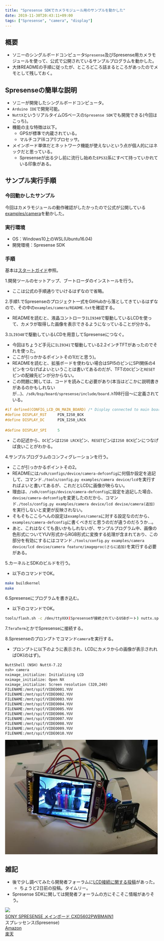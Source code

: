 ```yaml
---
title: "Spresense SDKでカメラモジュール用のサンプルを動かした"
date: 2019-11-30T20:43:11+09:00
tags: ["Spresense", "camera", "display"]
---
```


## 概要
- ソニーのシングルボードコンピュータ`Spresense`及びSpresense用カメラモジュールを使って、公式で公開されているサンプルプログラムを動かした。
- 大体READMEの手順に従ったが、ところどころ詰まるところがあったのでメモとして残しておく。

## Spresenseの簡単な説明
- ソニーが開発したシングルボードコンピュータ。
- `Arduino IDE`で開発可能。
- `NuttX`というリアルタイムOSベースの`Spresense SDK`でも開発できる(今回はこっち)。
- 機能の主な特徴は以下。
    - GPSが標準で内蔵されている。
    - マルチコア(6コア!)プロセッサ。
- メインボード単体だとネットワーク機能が使えないという点が個人的にはネックだと思っている。
    - Spresenseが出る少し前に流行し始めた`EPS32`系にすべて持っていかれている印象がある。

## サンプル実行手順
### 今回動かしたサンプル
今回はカメラモジュールの動作確認がしたかったので公式が公開している[examples/camera](https://github.com/sonydevworld/spresense/tree/master/examples/camera)を動かした。

### 実行環境
- OS：Windows10上のWSL(Ubuntu16.04)
- 開発環境：Spresense SDK

### 手順
基本は[スタートガイド](https://developer.sony.com/develop/spresense/docs/sdk_set_up_ja.html)参照。

1.開発ツールのセットアップ、ブートローダのインストールを行う。

- ここは公式の手順通りでいけるはずなので省略。
  
2.手順1.でSpresenseのプロジェクト一式をGitHubから落としてきているはずなので、その中の`examples/camera/README.txt`を確認する。

- READMEを読むと、液晶コントローラ`ILI9340`で駆動しているLCDを使って、カメラが取得した画像を表示できるようになっていることが分かる。

3.`ILI9340`で駆動しているLCDを用意してSpresenseにつなぐ。

- 今回はちょうど手元に`ILI9341`で駆動している2.2インチTFTがあったのでそれを使った。  
- ここが引っかかるポイントその1(だと思う)。
- READMEを読むと、拡張ボードを使わない場合はSPI5のピンにSPI関係の4ピンをつなげばよいということは書いてあるのだが、TFTの`DC`ピンと`RESET`ピンの配線先ピンが分からない。
- この問題に関しては、コードを読みこむ必要があり(本当はどこかに説明書きがあるのかもしれないが…)、`/sdk/bsp/board/spresense/include/board.h`198行目～に定義されている。
```cpp
#if defined(CONFIG_LCD_ON_MAIN_BOARD) /* Display connected to main board. */
#define DISPLAY_RST     PIN_I2S0_BCK
#define DISPLAY_DC      PIN_I2S0_LRCK

#define DISPLAY_SPI     5
```
- この記述から、`DC`ピンは`I2S0 LRCK`ピン、`RESET`ピンは`I2S0 BCK`ピンにつなげば良いことがわかる。

4.サンプルプログラムのコンフィグレーションを行う。

- ここが引っかかるポイントその2。
- READMEには`/sdk/configs/device/camera-defconfig`に何個か設定を追記して、コマンド`./tools/config.py examples/camera device/lcd`を実行すればよいと書いてあるが、これだとLCDに画像が映らない。
- 理由は、`/sdk/configs/device/camera-defconfig`に設定を追記した場合、`devise/camera-defconfig`を変更したのだから、コマンド`./tools/config.py examples/camera device/lcd devise/camera(追加)`を実行しないと変更が反映されない。
- そもそもここらへんの設定は`examples/camera`に対する設定なのだから、`examples/camera-defconfig`に書くべきだと思うのだが違うのだろうか…。
- あと、これはなくても良いかもしれないが、サンプルプログラム中、画像の色形式についてYUV形式からRGB形式に変換する処理が含まれており、この部分を有効にするにはコマンド`./tools/config.py examples/camera device/lcd devise/camera feature/imageproc(さらに追加)`を実行する必要がある。

5.カーネルとSDKのビルドを行う。

- 以下のコマンドでOK。
```bash
make buildkernel
make
```

6.Spresenseにプログラムを書き込む。

- 以下のコマンドでOK。
```bash
tools/flash.sh -c /dev/ttyXXX(Spresenseが接続されているUSBポート) nuttx.spk
```

7.`TeraTerm`とかでSpresenseに接続する。

8.Spresenseのプロンプトでコマンド`camera`を実行する。

- プロンプトに以下のように表示され、LCDにカメラからの画像が表示されればOK(のはず)。
```nsh
NuttShell (NSH) NuttX-7.22
nsh> camera
nximage_initialize: Initializing LCD
nximage_initialize: Open NX
nximage_initialize: Screen resolution (320,240)
FILENAME:/mnt/spif/VIDEO001.YUV
FILENAME:/mnt/spif/VIDEO002.YUV
FILENAME:/mnt/spif/VIDEO003.YUV
FILENAME:/mnt/spif/VIDEO004.YUV
FILENAME:/mnt/spif/VIDEO005.YUV
FILENAME:/mnt/spif/VIDEO006.YUV
FILENAME:/mnt/spif/VIDEO007.YUV
FILENAME:/mnt/spif/VIDEO008.YUV
FILENAME:/mnt/spif/VIDEO009.YUV
FILENAME:/mnt/spif/VIDEO010.YUV
```

![](/media/markdownx/1d716f5c-296e-4c9f-b6c9-c63f1b48710b.JPG)

## 雑記
- 後で少し調べてみたら開発者フォーラムに[LCD接続に関する投稿](https://forum.developer.sony.com/topic/109/how-to-do-connect-a-lcd-with-the-spresense)があった。
    - ちょうど2日前の投稿。タイムリー。
- Spresense SDKに関しては開発者フォーラムの方にそこそこ情報がありそう。

<div class="kattene">
    <div class="kattene__imgpart"><a target="_blank" rel="noopener" href="https://www.amazon.co.jp/gp/product/B07H2CG1HP/ref=as_li_tl?ie=UTF8&camp=247&creative=1211&creativeASIN=B07H2CG1HP&linkCode=as2&tag=kouya17-22&linkId=330d9979c4d030ce4c850836a0776bf7"><img src="https://ws-fe.amazon-adsystem.com/widgets/q?_encoding=UTF8&MarketPlace=JP&ASIN=B07H2CG1HP&ServiceVersion=20070822&ID=AsinImage&WS=1&Format=_SL160_&tag=kouya17-22"></a></div>
    <div class="kattene__infopart">
      <div class="kattene__title"><a target="_blank" rel="noopener" href="https://www.amazon.co.jp/gp/product/B07H2CG1HP/ref=as_li_tl?ie=UTF8&camp=247&creative=1211&creativeASIN=B07H2CG1HP&linkCode=as2&tag=kouya17-22&linkId=330d9979c4d030ce4c850836a0776bf7">	
SONY SPRESENSE メインボード CXD5602PWBMAIN1</a></div>
      <div class="kattene__description">スプレッセンス(Spresense)</div>
      <div class="kattene__btns __two">
        <div><a class="kattene__btn __orange" target="_blank" rel="noopener" href="https://www.amazon.co.jp/gp/product/B07H2CG1HP/ref=as_li_tl?ie=UTF8&camp=247&creative=1211&creativeASIN=B07H2CG1HP&linkCode=as2&tag=kouya17-22&linkId=330d9979c4d030ce4c850836a0776bf7">Amazon</a></div>
        <div><a class="kattene__btn __red" target="_blank" rel="noopener" href="https://hb.afl.rakuten.co.jp/hgc/15918f3b.7070c593.15918f3c.54837428/?pc=https%3A%2F%2Fsearch.rakuten.co.jp%2Fsearch%2Fmall%2Fspresense%2F%3Ff%3D1%26grp%3Dproduct">楽天</a></div>
      </div>
    </div>
</div>